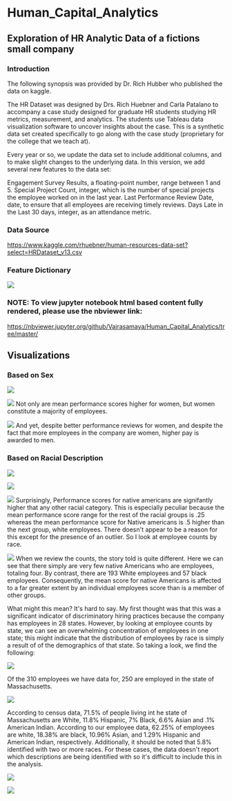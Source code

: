 # Human_Capital_Analytics
## Exploration of HR Analytic Data of a fictions small company

### Introduction
The following synopsis was provided by Dr. Rich Hubber who published the data on kaggle.  

The HR Dataset was designed by Drs. Rich Huebner and Carla Patalano to accompany a case study designed for graduate HR students studying HR metrics, measurement, and analytics. The students use Tableau data visualization software to uncover insights about the case. This is a synthetic data set created specifically to go along with the case study (proprietary for the college that we teach at).

Every year or so, we update the data set to include additional columns, and to make slight changes to the underlying data. In this version, we add several new features to the data set:

Engagement Survey Results, a floating-point number, range between 1 and 5.
Special Project Count, integer, which is the number of special projects the employee worked on in the last year.
Last Performance Review Date, date, to ensure that all employees are receiving timely reviews.
Days Late in the Last 30 days, integer, as an attendance metric.


### Data Source
https://www.kaggle.com/rhuebner/human-resources-data-set?select=HRDataset_v13.csv

### Feature Dictionary

![](dictionary.png)

### NOTE: To view jupyter notebook html based content fully rendered, please use the nbviewer link:
https://nbviewer.jupyter.org/github/Vajrasamaya/Human_Capital_Analytics/tree/master/


## Visualizations

### Based on Sex

![](Images/Mean_Performance_Sex.png)

![](Images/Employee_Count_Sex.png)
Not only are mean performance scores higher for women, but women constitute a majority of employees.

![](Images/Mean_Rate_of_Pay_Sex.png)
And yet, despite better performance reviews for women, and despite the fact that more employees in the company are women, higher pay is awarded to men.


### Based on Racial Description
![](Images/Employee_Satisfaction_Race.png)

![](Images/Employee_Engagement_Race.png)


![](Images/Mean_Performance_Race.png)
Surprisingly, Performance scores for native americans are signifantly higher that any other racial category.  This is especially peculiar because the mean performance score range for the rest of the racial groups is .25 whereas the mean performance score for Native americans is .5 higher than the next group, white employees.  There doesn't appear to be a reason for this except for the presence of an outlier. So I look at employee counts by race.

![](Images/Employee_Count_Race.png)
When we review the counts, the story told is quite different.  Here we can see that there simply are very few native Americans who are employees, totaling four.  By contrast, there are 193 White employees and 57 black employees. Consequently, the mean score for native Americans is affected to a far greater extent by an individual employees score than is a member of other groups.  

What might this mean?  It's hard to say.  My first thought was that this was a significant indicator of discriminatory hiring practices because the company has employees in 28 states.  However, by looking at employee counts by state, we can see an overwhelming concentration of employees in one state; this might indicate that the distribution of employees by race is simply a result of of the demographics of that state. So taking a look, we find the following:

![](Images/Employee_Count_State.png)

Of the 310 employees we have data for, 250 are employed in the state of Massachusetts.  

![](Images/Census_Data_Race.png)

According to census data, 71.5% of people living int he state of Massachusetts are White, 11.8% Hispanic, 7% Black, 6.6% Asian and .1% American Indian.
According to our employee data, 62.25% of employees are white, 18.38% are black, 10.96% Asian, and 1.29% Hispanic and American Indian, respectively.  Additionally, it should be noted that 5.8% identified with two or more races.  For these cases, the data doesn't report which descriptions are being identified with so it's difficult to include this in the analysis.

![](Images/Employee_Data_Compared_to_Census.png)

![](Images/Mean_Pay_Race.png)
